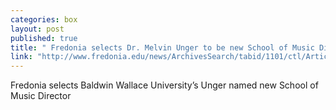 ```yaml
---
categories: box
layout: post
published: true
title: " Fredonia selects Dr. Melvin Unger to be new School of Music Director"
link: "http://www.fredonia.edu/news/ArchivesSearch/tabid/1101/ctl/ArticleView/mid/1878/articleId/5402/Fredonia_selects_Baldwin_Wallace_Universitys_Unger_to_be_new_School_of_Music_Director.aspx"
---
```


Fredonia selects Baldwin Wallace University’s Unger named new School of Music Director